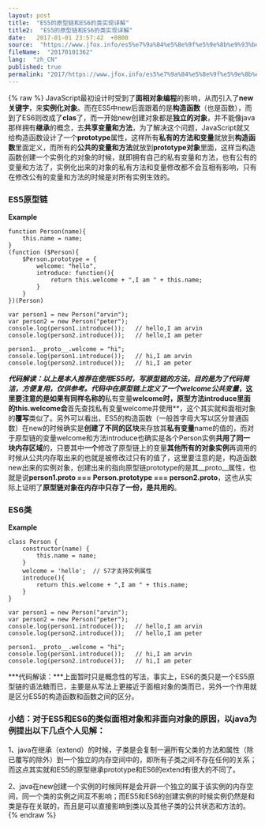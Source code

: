 ```yaml
---
layout: post
title:  "ES5的原型链和ES6的类实现详解"
title2:  "ES5的原型链和ES6的类实现详解"
date:   2017-01-01 23:57:42  +0800
source:  "https://www.jfox.info/es5%e7%9a%84%e5%8e%9f%e5%9e%8b%e9%93%be%e5%92%8ces6%e7%9a%84%e7%b1%bb%e5%ae%9e%e7%8e%b0%e8%af%a6%e8%a7%a3.html"
fileName:  "20170101362"
lang:  "zh_CN"
published: true
permalink: "2017/https://www.jfox.info/es5%e7%9a%84%e5%8e%9f%e5%9e%8b%e9%93%be%e5%92%8ces6%e7%9a%84%e7%b1%bb%e5%ae%9e%e7%8e%b0%e8%af%a6%e8%a7%a3.html"
---
```

{% raw %}
JavaScript最初设计时受到了**面相对象编程**的影响，从而引入了**new关键字**，来**实例化对象**。而在ES5中new后面跟着的是**构造函数**（也是函数），而到了ES6则改成了**clas**了，而一开始new创建对象都是**独立的对象**，并不能像java那样拥有**继承**的概念，去**共享变量和方法**，为了解决这个问题，JavaScript就又给构造函数设计了一个**prototype**属性，这样所有**私有的方法和变量**就放到**构造函数**里面定义，而所有的**公共的变量和方法**就放到**prototype对象**里面，这样当构造函数创建一个实例化的对象的时候，就即拥有自己的私有变量和方法，也有公有的变量和方法了，实例化出来的对象的私有方法和变量修改都不会互相有影响，只有在修改公有的变量和方法的时候是对所有实例生效的。

### ES5原型链

**Example**

    function Person(name){
        this.name = name;
    }
    (function ($Person){
        $Person.prototype = {
            welcome: "hello",
            introduce: function(){
                return this.welcome + ",I am " + this.name;
            }
        }
    })(Person)
    
    var person1 = new Person("arvin");
    var person2 = new Person("peter");
    console.log(person1.introduce());   // hello,I am arvin
    console.log(person2.introduce());   // hello,I am peter
    
    person1.__proto__.welcome = "hi";
    console.log(person1.introduce());   // hi,I am arvin
    console.log(person2.introduce());   // hi,I am peter

***代码解读：***以上是本人推荐在使用ES5时，写原型链的方法，目的是为了代码简洁，方便复用，仅供参考。代码中在原型链上定义了一个welcome**公共变量**，这里要注意的是如果有同样名称的**私有变量**welcome时，原型方法introduce里面的this.welcome会**首先查找私有变量welcome并使用**，这个其实就和面相对象的**覆写**类似了。另外可以看出，ES5的构造函数（一般首字母大写以区分普通函数）在new的时候确实是**创建了不同的区块**来存放其**私有变量**name的值的，而对于原型链的变量welcome和方法introduce也确实是各个Person实例**共用了同一块内存区域**的，只要其中**一个**修改了原型链上的变量**其他所有的对象实例**再调用的时候从公共内存取出来的也就是被修改过只有的值了，这里要注意的是，构造函数new出来的实例对象，创建出来的指向原型链prototype的是其__proto__属性，也就是说**person1.__proto__ === Person.prototype === person2.__proto__**，这也从实际上证明了**原型链对象在内存中只存了一份，是共用的**。

### ES6类

**Example**

    class Person {
        constructor(name) {
            this.name = name;
        }
        welcome = 'hello';  // S7才支持实例属性
        introduce(){
            return this.welcome + ",I am " + this.name;
        }
    }
    
    var person1 = new Person("arvin");
    var person2 = new Person("peter");
    console.log(person1.introduce());   // hello,I am arvin
    console.log(person2.introduce());   // hello,I am peter
    
    person1.__proto__.welcome = "hi";
    console.log(person1.introduce());   // hi,I am arvin
    console.log(person2.introduce());   // hi,I am peter
    

***代码解读：***上面暂时只是概念性的写法，事实上，ES6的类只是一个ES5原型链的语法糖而已，主要是从写法上更接近于面相对象的类而已，另外一个作用就是区分ES5的构造函数和函数之间的区分。

### 小结：对于ES5和ES6的类似面相对象和非面向对象的原因，以java为例提出以下几点个人见解：

1、java在继承（extend）的时候，子类是会复制一遍所有父类的方法和属性（除已覆写的除外）到一个独立的内存空间中的，即所有子类之间不存在任何的关系；而这点其实就和ES5的原型继承prototype和ES6的extend有很大的不同了。

2、java在new创建一个实例的时候同样是会开辟一个独立的属于该实例的内存空间，同一个类的实例之间互不影响；而ES5和ES6的创建实例的时候实例仍然是和类是存在关联的，而且是可以直接影响到类以及其他子类的公共状态和方法的。
{% endraw %}